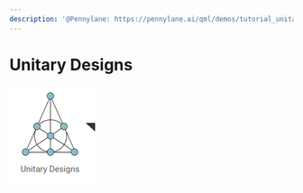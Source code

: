 ```yaml
---
description: '@Pennylane: https://pennylane.ai/qml/demos/tutorial_unitary_designs.html'
---
```


# Unitary Designs

![](<../../../.gitbook/assets/grafik (3).png>)
